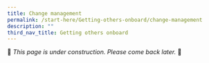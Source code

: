 ```yaml
---
title: Change management
permalink: /start-here/Getting-others-onboard/change-management
description: ""
third_nav_title: Getting others onboard
---
```

🚧 *This page is under construction. Please come back later.* 🚧